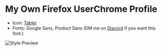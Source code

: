 # My Own Firefox UserChrome Profile
- Icon: [Tabler](https://tabler-icons.io/)
- Fonts: Google Sans, Product Sans (DM me on [Discord](https://discord.com/users/283841865403465728) if you want this font.)

![Style Preview](https://cdn.discordapp.com/attachments/917129797510000691/1107395825593757766/image.png)
